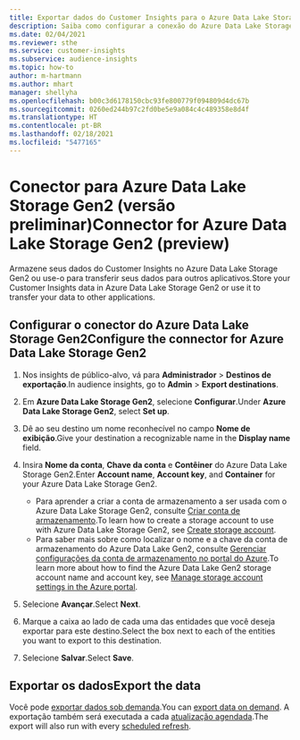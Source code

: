 ```yaml
---
title: Exportar dados do Customer Insights para o Azure Data Lake Storage Gen2
description: Saiba como configurar a conexão do Azure Data Lake Storage Gen2.
ms.date: 02/04/2021
ms.reviewer: sthe
ms.service: customer-insights
ms.subservice: audience-insights
ms.topic: how-to
author: m-hartmann
ms.author: mhart
manager: shellyha
ms.openlocfilehash: b00c3d6178150cbc93fe800779f094809d4dc67b
ms.sourcegitcommit: 0260ed244b97c2fd0be5e9a084c4c489358e8d4f
ms.translationtype: HT
ms.contentlocale: pt-BR
ms.lasthandoff: 02/18/2021
ms.locfileid: "5477165"
---
```

# <a name="connector-for-azure-data-lake-storage-gen2-preview"></a><span data-ttu-id="e9527-103">Conector para Azure Data Lake Storage Gen2 (versão preliminar)</span><span class="sxs-lookup"><span data-stu-id="e9527-103">Connector for Azure Data Lake Storage Gen2 (preview)</span></span>

<span data-ttu-id="e9527-104">Armazene seus dados do Customer Insights no Azure Data Lake Storage Gen2 ou use-o para transferir seus dados para outros aplicativos.</span><span class="sxs-lookup"><span data-stu-id="e9527-104">Store your Customer Insights data in Azure Data Lake Storage Gen2 or use it to transfer your data to other applications.</span></span>

## <a name="configure-the-connector-for-azure-data-lake-storage-gen2"></a><span data-ttu-id="e9527-105">Configurar o conector do Azure Data Lake Storage Gen2</span><span class="sxs-lookup"><span data-stu-id="e9527-105">Configure the connector for Azure Data Lake Storage Gen2</span></span>

1. <span data-ttu-id="e9527-106">Nos insights de público-alvo, vá para **Administrador** > **Destinos de exportação**.</span><span class="sxs-lookup"><span data-stu-id="e9527-106">In audience insights, go to **Admin** > **Export destinations**.</span></span>

1. <span data-ttu-id="e9527-107">Em **Azure Data Lake Storage Gen2**, selecione **Configurar**.</span><span class="sxs-lookup"><span data-stu-id="e9527-107">Under **Azure Data Lake Storage Gen2**, select **Set up**.</span></span>

1. <span data-ttu-id="e9527-108">Dê ao seu destino um nome reconhecível no campo **Nome de exibição**.</span><span class="sxs-lookup"><span data-stu-id="e9527-108">Give your destination a recognizable name in the **Display name** field.</span></span>

1. <span data-ttu-id="e9527-109">Insira **Nome da conta**, **Chave da conta** e **Contêiner** do Azure Data Lake Storage Gen2.</span><span class="sxs-lookup"><span data-stu-id="e9527-109">Enter **Account name**, **Account key**, and **Container** for your Azure Data Lake Storage Gen2.</span></span>
    - <span data-ttu-id="e9527-110">Para aprender a criar a conta de armazenamento a ser usada com o Azure Data Lake Storage Gen2, consulte [Criar conta de armazenamento](https://docs.microsoft.com/azure/storage/blobs/create-data-lake-storage-account).</span><span class="sxs-lookup"><span data-stu-id="e9527-110">To learn how to create a storage account to use with Azure Data Lake Storage Gen2, see [Create storage account](https://docs.microsoft.com/azure/storage/blobs/create-data-lake-storage-account).</span></span> 
    - <span data-ttu-id="e9527-111">Para saber mais sobre como localizar o nome e a chave da conta de armazenamento do Azure Data Lake Gen2, consulte [Gerenciar configurações da conta de armazenamento no portal do Azure](https://docs.microsoft.com/azure/storage/common/storage-account-manage).</span><span class="sxs-lookup"><span data-stu-id="e9527-111">To learn more about how to find the Azure Data Lake Gen2 storage account name and account key, see [Manage storage account settings in the Azure portal](https://docs.microsoft.com/azure/storage/common/storage-account-manage).</span></span>

1. <span data-ttu-id="e9527-112">Selecione **Avançar**.</span><span class="sxs-lookup"><span data-stu-id="e9527-112">Select **Next**.</span></span>

1. <span data-ttu-id="e9527-113">Marque a caixa ao lado de cada uma das entidades que você deseja exportar para este destino.</span><span class="sxs-lookup"><span data-stu-id="e9527-113">Select the box next to each of the entities you want to export to this destination.</span></span>

1. <span data-ttu-id="e9527-114">Selecione **Salvar**.</span><span class="sxs-lookup"><span data-stu-id="e9527-114">Select **Save**.</span></span>

## <a name="export-the-data"></a><span data-ttu-id="e9527-115">Exportar os dados</span><span class="sxs-lookup"><span data-stu-id="e9527-115">Export the data</span></span>

<span data-ttu-id="e9527-116">Você pode [exportar dados sob demanda](export-destinations.md#export-data-on-demand).</span><span class="sxs-lookup"><span data-stu-id="e9527-116">You can [export data on demand](export-destinations.md#export-data-on-demand).</span></span> <span data-ttu-id="e9527-117">A exportação também será executada a cada [atualização agendada](system.md#schedule-tab).</span><span class="sxs-lookup"><span data-stu-id="e9527-117">The export will also run with every [scheduled refresh](system.md#schedule-tab).</span></span>
